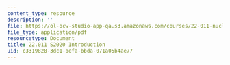 ```yaml
---
content_type: resource
description: ''
file: https://ol-ocw-studio-app-qa.s3.amazonaws.com/courses/22-011-nuclear-engineering-science-systems-and-society-spring-2020/c33198283dc1befabbda071a05b4ae77_MIT22_011S20_Introduction.pdf
file_type: application/pdf
resourcetype: Document
title: 22.011 S2020 Introduction
uid: c3319828-3dc1-befa-bbda-071a05b4ae77
---
```

